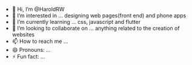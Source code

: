 - 👋 Hi, I’m @HaroldRW
- 👀 I’m interested in ... designing web pages(front end) and phone apps
- 🌱 I’m currently learning ... css, javascript and flutter
- 💞️ I’m looking to collaborate on ... anything related to the creation of websites
- 📫 How to reach me ...
- 😄 Pronouns: ...
- ⚡ Fun fact: ...

<!---
HaroldRW/HaroldRW is a ✨ special ✨ repository because its `README.md` (this file) appears on your GitHub profile.
You can click the Preview link to take a look at your changes.
--->
